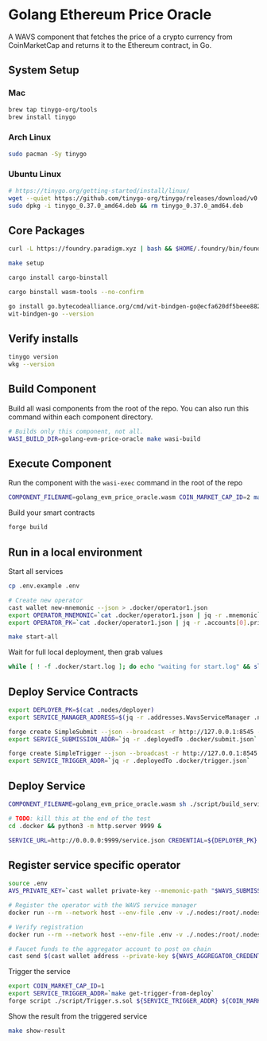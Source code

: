 # Golang Ethereum Price Oracle

A WAVS component that fetches the price of a crypto currency from CoinMarketCap and returns it to the Ethereum contract, in Go.

## System Setup

### Mac

```bash docci-os=mac
brew tap tinygo-org/tools
brew install tinygo
```

### Arch Linux

```bash docci-ignore
sudo pacman -Sy tinygo
```

### Ubuntu Linux

```bash docci-os=linux docci-if-not-installed="tinygo"
# https://tinygo.org/getting-started/install/linux/
wget --quiet https://github.com/tinygo-org/tinygo/releases/download/v0.37.0/tinygo_0.37.0_amd64.deb
sudo dpkg -i tinygo_0.37.0_amd64.deb && rm tinygo_0.37.0_amd64.deb
```

## Core Packages

```bash docci-if-not-installed="cast"
curl -L https://foundry.paradigm.xyz | bash && $HOME/.foundry/bin/foundryup
```

```bash
make setup
```

```bash docci-if-not-installed="cargo-binstall"
cargo install cargo-binstall
```

```bash docci-if-not-installed="wasm-tools"
cargo binstall wasm-tools --no-confirm
```

<!-- matches the value in the wavs-wasi for generation of the bindings -->
```bash occi-if-not-installed="wit-bindgen-go"
go install go.bytecodealliance.org/cmd/wit-bindgen-go@ecfa620df5beee882fb7be0740959e5dfce9ae26
wit-bindgen-go --version
```

## Verify installs

```bash
tinygo version
wkg --version
```

## Build Component

Build all wasi components from the root of the repo. You can also run this command within each component directory.

```bash
# Builds only this component, not all.
WASI_BUILD_DIR=golang-evm-price-oracle make wasi-build
```

## Execute Component

Run the component with the `wasi-exec` command in the root of the repo

```bash docci-output-contains="LTC"
COMPONENT_FILENAME=golang_evm_price_oracle.wasm COIN_MARKET_CAP_ID=2 make wasi-exec
```

Build your smart contracts

```bash
forge build
```

## Run in a local environment

Start all services

```bash docci-background docci-delay-after=25
cp .env.example .env

# Create new operator
cast wallet new-mnemonic --json > .docker/operator1.json
export OPERATOR_MNEMONIC=`cat .docker/operator1.json | jq -r .mnemonic`
export OPERATOR_PK=`cat .docker/operator1.json | jq -r .accounts[0].private_key`

make start-all
```

Wait for full local deployment, then grab values

```bash docci-ignore
while [ ! -f .docker/start.log ]; do echo "waiting for start.log" && sleep 1; done
```

## Deploy Service Contracts

```bash docci-delay-per-cmd=3
export DEPLOYER_PK=$(cat .nodes/deployer)
export SERVICE_MANAGER_ADDRESS=$(jq -r .addresses.WavsServiceManager .nodes/avs_deploy.json)

forge create SimpleSubmit --json --broadcast -r http://127.0.0.1:8545 --private-key "${DEPLOYER_PK}" --constructor-args "${SERVICE_MANAGER_ADDRESS}" > .docker/submit.json
export SERVICE_SUBMISSION_ADDR=`jq -r .deployedTo .docker/submit.json`

forge create SimpleTrigger --json --broadcast -r http://127.0.0.1:8545 --private-key "${DEPLOYER_PK}" > .docker/trigger.json
export SERVICE_TRIGGER_ADDR=`jq -r .deployedTo .docker/trigger.json`
```

## Deploy Service

```bash docci-delay-per-cmd=3
COMPONENT_FILENAME=golang_evm_price_oracle.wasm sh ./script/build_service.sh

# TODO: kill this at the end of the test
cd .docker && python3 -m http.server 9999 &

SERVICE_URL=http://0.0.0.0:9999/service.json CREDENTIAL=${DEPLOYER_PK} make deploy-service
```

## Register service specific operator

```bash docci-delay-per-cmd=2
source .env
AVS_PRIVATE_KEY=`cast wallet private-key --mnemonic-path "$WAVS_SUBMISSION_MNEMONIC" --mnemonic-index 1`

# Register the operator with the WAVS service manager
docker run --rm --network host --env-file .env -v ./.nodes:/root/.nodes --entrypoint /wavs/register.sh "ghcr.io/lay3rlabs/wavs-middleware:0.4.0-alpha.5" "$AVS_PRIVATE_KEY"

# Verify registration
docker run --rm --network host --env-file .env -v ./.nodes:/root/.nodes --entrypoint /wavs/list_operator.sh ghcr.io/lay3rlabs/wavs-middleware:0.4.0-alpha.5

# Faucet funds to the aggregator account to post on chain
cast send $(cast wallet address --private-key ${WAVS_AGGREGATOR_CREDENTIAL}) --rpc-url http://localhost:8545 --private-key ${DEPLOYER_PK} --value 1ether
```

Trigger the service

```bash docci-delay-after=2
export COIN_MARKET_CAP_ID=1
export SERVICE_TRIGGER_ADDR=`make get-trigger-from-deploy`
forge script ./script/Trigger.s.sol ${SERVICE_TRIGGER_ADDR} ${COIN_MARKET_CAP_ID} --sig 'run(string,string)' --rpc-url http://localhost:8545 --broadcast
```

Show the result from the triggered service

```bash docci-output-contains="BTC"
make show-result
```
